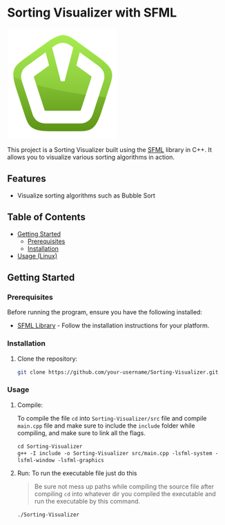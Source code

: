 # Sorting Visualizer with SFML

![Sorting Visualizer](assets/images/sfml.png)

This project is a Sorting Visualizer built using the [SFML](https://www.sfml-dev.org/) library in C++. It allows you to visualize various sorting algorithms in action.

## Features
- Visualize sorting algorithms such as Bubble Sort

## Table of Contents

- [Getting Started](#getting-started)
  - [Prerequisites](#prerequisites)
  - [Installation](#installation)
- [Usage (Linux)](#usage)

## Getting Started

### Prerequisites

Before running the program, ensure you have the following installed:

- [SFML Library](https://www.sfml-dev.org/download.php) - Follow the installation instructions for your platform.

### Installation

1. Clone the repository:

   ```bash
   git clone https://github.com/your-username/Sorting-Visualizer.git
### Usage
1. Compile:
   
   To compile the file `cd` into `Sorting-Visualizer/src` file and compile `main.cpp` file and make sure to include the `include` folder while compiling, 
   and make sure to link all the flags.
  
    ```shell
    cd Sorting-Visualizer
    g++ -I include -o Sorting-Visualizer src/main.cpp -lsfml-system -lsfml-window -lsfml-graphics
    ```
   
2. Run:
    To run the executable file just do this
    > Be sure not mess up paths while compiling the source file after compiling `cd` into whatever dir you compiled the executable and run the executable by this command.
    ```shell
    ./Sorting-Visualizer
    ```
